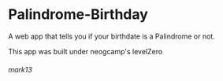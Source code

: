 # Palindrome-Birthday
A web app that tells you if your birthdate is a Palindrome or not.

This app was built under neogcamp's levelZero

###### mark13
